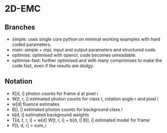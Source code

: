 # 2D-EMC

## Branches
- simple: uses single core python on minimal working examples with hard coded parameters. 
- main: simple + mpi, input and output parameters and structured code. 
- optimise: optimised with opencl, code becomes unreadable.
- optimise-fast: further optimised and with many comprimises to make the code fast, even if the results are dodgy.

## Notation
- K[d, i] photon counts for frame d at pixel i
- W[t, r, i] estimated photon counts for class t, rotation angle r and pixel i
- w[d] fluence estimates
- B[l, i] estimated photon counts for background class l
- b[d, l] estimated background weights
- T[d, t, r, i] = w[d] W[t, r, i] + b[d, l] B[l, i] estimated model for frame
- P[t, d, r] = sum_i 

## 
